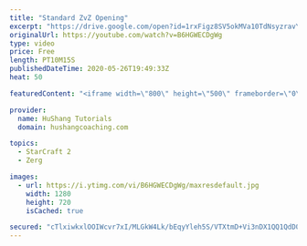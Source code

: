 ```yaml
---
title: "Standard ZvZ Opening"
excerpt: "https://drive.google.com/open?id=1rxFigz8SV5okMVa10TdNsyzravYgkTjE  Interested in lessons? Email Devon directly at hushangtutorials@outlook.com ------------------------------------------------------------------------------------------------------- Want to support HuShang Tutorials directly? Patreon is"
originalUrl: https://youtube.com/watch?v=B6HGWECDgWg
type: video
price: Free
length: PT10M15S
publishedDateTime: 2020-05-26T19:49:33Z
heat: 50

featuredContent: "<iframe width=\"800\" height=\"500\" frameborder=\"0\" src=\"https://www.youtube.com/embed/B6HGWECDgWg\" allow=\"accelerometer; autoplay; encrypted-media; gyroscope; picture-in-picture\" allowfullscreen></iframe>"

provider:
  name: HuShang Tutorials
  domain: hushangcoaching.com

topics:
  - StarCraft 2
  - Zerg

images:
  - url: https://i.ytimg.com/vi/B6HGWECDgWg/maxresdefault.jpg
    width: 1280
    height: 720
    isCached: true

secured: "cTlxiwkxlOOIWcvr7xI/MLGkW4Lk/bEqyYleh5S/VTXtmD+Vi3nDX1QQ1QdD0GvSiLsW8kok6J6So/vSxWNVNKghbURHYM/MvpXzv2O8E4Ldy8YOzX4MIAUCZZ7hpV9rILlxDVNp0DTa3pwenI2HzrVmq046fUJGSWqT4YOAIGviPFvC1TJ3EdmoDvL0Ex1RZCKG9tulEkQqfCBFsLsOnbUxPzdLH9PtHzebvnrsPCyuZzA6VZ49B2Tf7tQuOSky/XVMNV9a1cv8N+nUpcz0MzTOQKAMGUmWUOZM3sT8npF+X493BcKMA2MiLJcsIePM8Wr2MIHiziwIyojaDxjXRLV6tSxlraj+oH3ZkduXeAIueWYNWLPkli48poLwa2eD8VLJ2jHk0Jnkg/6Kbssl8QfujNuERLlvFH1jg/Gjsq0=;TcjZnJKtWZao19hgCCDZPQ=="
---
```



